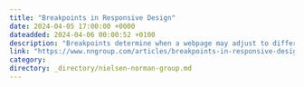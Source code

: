 ```yaml
---
title: "Breakpoints in Responsive Design"
date: 2024-04-05 17:00:00 +0000
dateadded: 2024-04-06 00:00:52 +0100
description: "Breakpoints determine when a webpage may adjust to different layouts. They help designers (and developers) maintain layout consistency across multiple screen sizes, orientations, and devices."
link: "https://www.nngroup.com/articles/breakpoints-in-responsive-design/"
category:
directory: _directory/nielsen-norman-group.md
---
```

